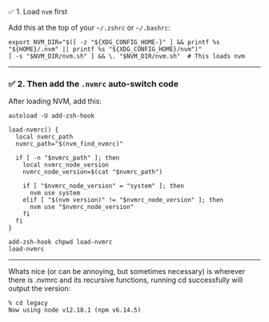 
✅ 1. Load `nvm` first  

Add this at the top of your `~/.zshrc` or `~/.bashrc`:
```
export NVM_DIR="$([ -z "${XDG_CONFIG_HOME-}" ] && printf %s "${HOME}/.nvm" || printf %s "${XDG_CONFIG_HOME}/nvm")"  
[ -s "$NVM_DIR/nvm.sh" ] && \. "$NVM_DIR/nvm.sh"  # This loads nvm
```

---

### ✅ 2. Then add the `.nvmrc` auto-switch code

After loading NVM, add this:

```
autoload -U add-zsh-hook  
  
load-nvmrc() {  
  local nvmrc_path  
  nvmrc_path="$(nvm_find_nvmrc)"  
  
  if [ -n "$nvmrc_path" ]; then  
    local nvmrc_node_version  
    nvmrc_node_version=$(cat "$nvmrc_path")  
  
    if [ "$nvmrc_node_version" = "system" ]; then  
      nvm use system  
    elif [ "$(nvm version)" != "$nvmrc_node_version" ]; then  
      nvm use "$nvmrc_node_version"  
    fi  
  fi  
}  
  
add-zsh-hook chpwd load-nvmrc  
load-nvmrc  
```

---


Whats nice (or can be annoying, but sometimes necessary) is wherever there is .nvmrc and its recursive functions, running cd successfully will output the version:
```
% cd legacy  
Now using node v12.18.1 (npm v6.14.5)
```
